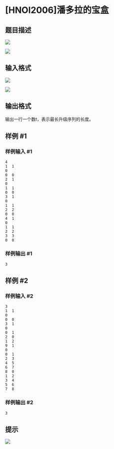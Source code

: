 # [HNOI2006]潘多拉的宝盒

## 题目描述

 ![](https://cdn.luogu.com.cn/upload/pic/1372.png) 

![](https://cdn.luogu.com.cn/upload/pic/1373.png)


## 输入格式

 ![](https://cdn.luogu.com.cn/upload/pic/1374.png) 

![](https://cdn.luogu.com.cn/upload/pic/1375.png)


## 输出格式

输出一行一个数$t$，表示最长升级序列的长度。


## 样例 #1

### 样例输入 #1
```
4
1  1
0
0  0
2  1
0
1  1
0  0
3  1
0
1  1
2  2
0  0
4  1
0
1  1
2  2
3  3
0  0
```

### 样例输出 #1

```
3
```

## 样例 #2

### 样例输入 #2
```
3
1  1
0
0  0
3  1
0
0  1
2  0
1  2
9  1
0
0  1
2  3
4  5
6  7
8  0
1  2
3  4
5  6
7  8
```

### 样例输出 #2

```
3
```

## 提示

![](https://cdn.luogu.com.cn/upload/pic/1380.png)

